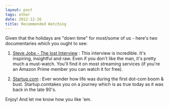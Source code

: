 ```yaml
---
layout: post
tags: other
date: 2012-12-26
title: Recommended Watching
---
```

Given that the holidays are "down time" for most/some of us - here's two documentaries which you ought to see:

1. [Steve Jobs - The lost Interview](http://www.magpictures.com/stevejobsthelostinterview/) : This interview is incredible. It's inspiring, insightful and raw. Even if you don't like the man, it's pretty much a must-watch. You'll find it on most streaming services (if you're an Amazon Prime member you can watch it for free).

2. [Startup.com](http://www.imdb.com/title/tt0256408/) : Ever wonder how life was during the first dot-com boom & bust. Startup.comtakes you on a journey which is as true today as it was back in the late 90's.

Enjoy! And let me know how you like 'em.